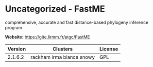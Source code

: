 # Uncategorized - FastME

comprehensive, accurate and fast distance-based phylogeny inference program



**Website:** <https://gite.lirmm.fr/atgc/FastME>

| Version | Clusters | License |
| ------- | -------- | ------- |
| 2.1.6.2 | rackham irma bianca snowy | GPL |
